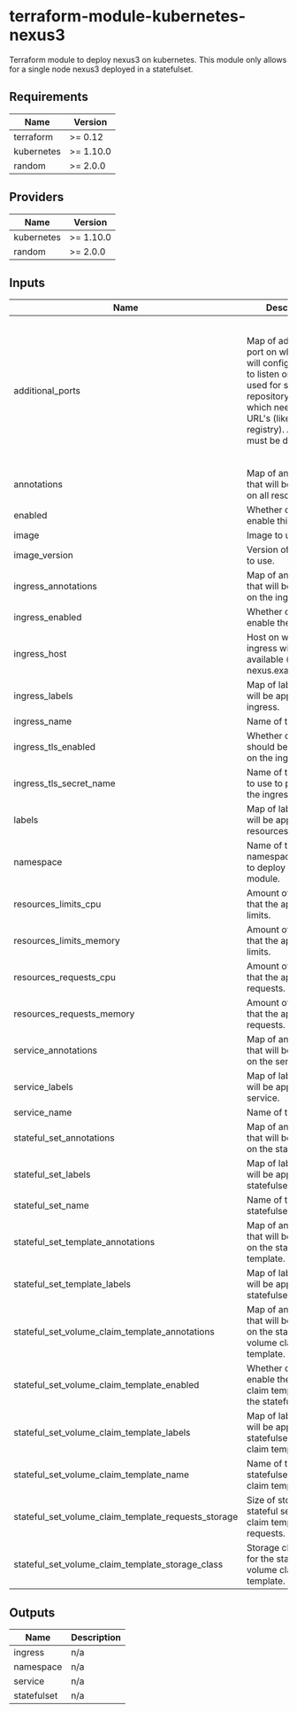 # terraform-module-kubernetes-nexus3

Terraform module to deploy nexus3 on kubernetes. This module only allows for a single node nexus3 deployed in a statefulset.

<!-- BEGINNING OF PRE-COMMIT-TERRAFORM DOCS HOOK -->
## Requirements

| Name | Version |
|------|---------|
| terraform | >= 0.12 |
| kubernetes | >= 1.10.0 |
| random | >= 2.0.0 |

## Providers

| Name | Version |
|------|---------|
| kubernetes | >= 1.10.0 |
| random | >= 2.0.0 |

## Inputs

| Name | Description | Type | Default | Required |
|------|-------------|------|---------|:--------:|
| additional\_ports | Map of additional port on which you will configure nexus to listen on. To be used for some repository types which needs specific URL's (like a docker registry). All fields must be defined. | <pre>list(object({<br>    port             = number # Port number on which nexus will be listening<br>    protocol         = string # One of TCP or UDP<br>    name             = string # Name you want to that port (ex: dkr-reg)<br>    service_port     = number # Port number on which the service will be listening (can be the same as port)<br>    host             = string # Host to which that port matches (ex: registry.example.com). Set to empty string if you're not using an ingress<br>    ingress_tls_name = string # Name of the secret that will hold the TLS certificate. Set to empty sdtring if you're not using TLS on the ingress<br>  }))</pre> | `[]` | no |
| annotations | Map of annotations that will be applied on all resources. | `map` | `{}` | no |
| enabled | Whether or not to enable this module. | `bool` | `true` | no |
| image | Image to use. | `string` | `"fxinnovation/nexus3"` | no |
| image\_version | Version of the image to use. | `string` | `"master"` | no |
| ingress\_annotations | Map of annotations that will be applied on the ingress. | `map` | `{}` | no |
| ingress\_enabled | Whether or not to enable the ingress. | `bool` | `true` | no |
| ingress\_host | Host on which the ingress wil be available (ex: nexus.example.com). | `string` | `"example.com"` | no |
| ingress\_labels | Map of labels that will be applied on the ingress. | `map` | `{}` | no |
| ingress\_name | Name of the ingress. | `string` | `"nexus3"` | no |
| ingress\_tls\_enabled | Whether or not TLS should be enabled on the ingress. | `bool` | `true` | no |
| ingress\_tls\_secret\_name | Name of the secret to use to put TLS on the ingress. | `string` | `"nexus3"` | no |
| labels | Map of labels that will be applied on all resources. | `map` | `{}` | no |
| namespace | Name of the namespace in which to deploy the module. | `string` | `"default"` | no |
| resources\_limits\_cpu | Amount of cpu time that the application limits. | `string` | `"1"` | no |
| resources\_limits\_memory | Amount of memory that the application limits. | `string` | `"2048Mi"` | no |
| resources\_requests\_cpu | Amount of cpu time that the application requests. | `string` | `"300m"` | no |
| resources\_requests\_memory | Amount of memory that the application requests. | `string` | `"1200Mi"` | no |
| service\_annotations | Map of annotations that will be applied on the service. | `map` | `{}` | no |
| service\_labels | Map of labels that will be applied on the service. | `map` | `{}` | no |
| service\_name | Name of the service. | `string` | `"nexus3"` | no |
| stateful\_set\_annotations | Map of annotations that will be applied on the statefulset. | `map` | `{}` | no |
| stateful\_set\_labels | Map of labels that will be applied on the statefulset. | `map` | `{}` | no |
| stateful\_set\_name | Name of the statefulset to deploy. | `string` | `"nexus3"` | no |
| stateful\_set\_template\_annotations | Map of annotations that will be applied on the statefulset template. | `map` | `{}` | no |
| stateful\_set\_template\_labels | Map of labels that will be applied on the statefulset template. | `map` | `{}` | no |
| stateful\_set\_volume\_claim\_template\_annotations | Map of annotations that will be applied on the statefulset volume claim template. | `map` | `{}` | no |
| stateful\_set\_volume\_claim\_template\_enabled | Whether or not to enable the volume claim template on the statefulset. | `bool` | `true` | no |
| stateful\_set\_volume\_claim\_template\_labels | Map of labels that will be applied on the statefulset volume claim template. | `map` | `{}` | no |
| stateful\_set\_volume\_claim\_template\_name | Name of the statefulset's volume claim template. | `string` | `"nexus3"` | no |
| stateful\_set\_volume\_claim\_template\_requests\_storage | Size of storage the stateful set volume claim template requests. | `string` | `"1024Gi"` | no |
| stateful\_set\_volume\_claim\_template\_storage\_class | Storage class to use for the stateful set volume claim template. | `any` | `null` | no |

## Outputs

| Name | Description |
|------|-------------|
| ingress | n/a |
| namespace | n/a |
| service | n/a |
| statefulset | n/a |

<!-- END OF PRE-COMMIT-TERRAFORM DOCS HOOK -->
